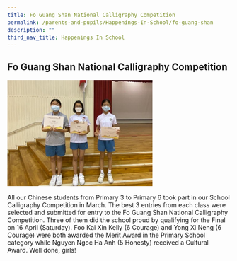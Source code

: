```yaml
---
title: Fo Guang Shan National Calligraphy Competition
permalink: /parents-and-pupils/Happenings-In-School/fo-guang-shan
description: ""
third_nav_title: Happenings In School
---
```

Fo Guang Shan National Calligraphy Competition
----------------------------------------------

<img src="/images/Caligraphy-Competition1.jpeg" 
     style="width:65%">


All our Chinese students from Primary 3 to Primary 6 took part in our School Calligraphy Competition in March. The best 3 entries from each class were selected and submitted for entry to the Fo Guang Shan National Calligraphy Competition. Three of them did the school proud by qualifying for the Final on 16 April (Saturday). Foo Kai Xin Kelly (6 Courage) and Yong Xi Neng (6 Courage) were both awarded the Merit Award in the Primary School category while Nguyen Ngoc Ha Anh (5 Honesty) received a Cultural Award. Well done, girls!